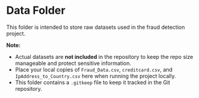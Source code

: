 # Data Folder

This folder is intended to store raw datasets used in the fraud detection project.

**Note:**  
- Actual datasets are **not included** in the repository to keep the repo size manageable and protect sensitive information.  
- Place your local copies of `Fraud_Data.csv`, `creditcard.csv`, and `IpAddress_to_Country.csv` here when running the project locally.  
- This folder contains a `.gitkeep` file to keep it tracked in the Git repository.
